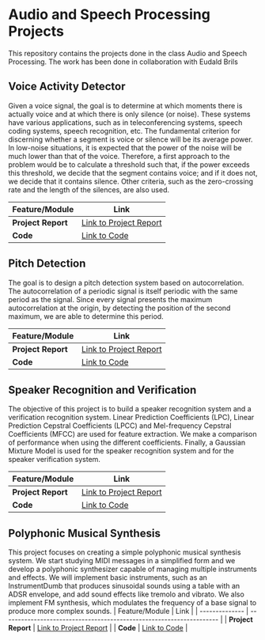 # Audio and Speech Processing Projects
This repository contains the projects done in the class Audio and Speech Processing. The work has been done in collaboration with Eudald Brils

## Voice Activity Detector
Given a voice signal, the goal is to determine at which moments there is actually voice and at which there is only silence (or noise). These systems have various applications, such as in teleconferencing systems, speech coding systems, speech recognition, etc. The fundamental criterion for discerning whether a segment is voice or silence will be its average power. In low-noise situations, it is expected that the power of the noise will be much lower than that of the voice. Therefore, a first approach to the problem would be to calculate a threshold such that, if the power exceeds this threshold, we decide that the segment contains voice; and if it does not, we decide that it contains silence. Other criteria, such as the zero-crossing rate and the length of the silences, are also used.

| Feature/Module | Link                                                                 |
| -------------- | -------------------------------------------------------------------- |
| **Project Report**   | [Link to Project Report](https://github.com/alexolpe/P2/blob/olive_brils/README.md) |
| **Code**   | [Link to Code](https://github.com/alexolpe/P2/tree/olive_brils) |

## Pitch Detection
The goal is to design a pitch detection system based on autocorrelation. The autocorrelation of a periodic signal is itself periodic with the same period as the signal. Since every signal presents the maximum autocorrelation at the origin, by detecting the position of the second maximum, we are able to determine this period.

| Feature/Module | Link                                                                 |
| -------------- | -------------------------------------------------------------------- |
| **Project Report**   | [Link to Project Report](https://github.com/eudaldbrils/P3/blob/Brils-Olive/README.md) |
| **Code**   | [Link to Code](https://github.com/eudaldbrils/P3/tree/Brils-Olive) |

## Speaker Recognition and Verification
The objective of this project is to build a speaker recognition system and a verification recognition system. Linear Prediction Coefficients (LPC), Linear Prediction Cepstral Coefficients (LPCC) and Mel-frequency Cepstral Coefficients (MFCC) are used for feature extraction. We make a comparison of performance when using the different coefficients. Finally, a Gaussian Mixture Model is used for the speaker recognition system and for the speaker verification system.

| Feature/Module | Link                                                                 |
| -------------- | -------------------------------------------------------------------- |
| **Project Report**   | [Link to Project Report](https://drive.google.com/file/d/1Mkdv9k8di4s56ceB0AsNwxUlkdiF6uRA/view?usp=drive_link) |
| **Code**   | [Link to Code](https://github.com/alexolpe/P4/tree/brils-olive) |

## Polyphonic Musical Synthesis
This project focuses on creating a simple polyphonic musical synthesis system. We start studying MIDI messages in a simplified form and we develop a polyphonic synthesizer capable of managing multiple instruments and effects. We will implement basic instruments, such as an InstrumentDumb that produces sinusoidal sounds using a table with an ADSR envelope, and add sound effects like tremolo and vibrato. We also implement FM synthesis, which modulates the frequency of a base signal to produce more complex sounds.
| Feature/Module | Link                                                                 |
| -------------- | -------------------------------------------------------------------- |
| **Project Report**   | [Link to Project Report](https://github.com/eudaldbrils/P5/blob/brils-olive/README.md) |
| **Code**   | [Link to Code](https://github.com/eudaldbrils/P5/tree/brils-olive) |
